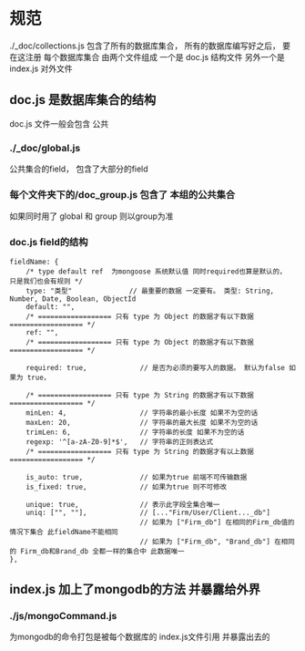 # 规范
./_doc/collections.js 包含了所有的数据库集合， 所有的数据库编写好之后， 要在这注册
每个数据库集合 由两个文件组成 
	一个是 doc.js 结构文件
	另外一个是 index.js 对外文件

## doc.js 是数据库集合的结构
doc.js 文件一般会包含 公共
### ./_doc/global.js
公共集合的field， 包含了大部分的field
### 每个文件夹下的/doc_group.js 包含了 本组的公共集合
如果同时用了 global 和 group 则以group为准
### doc.js field的结构
	fieldName: {
		/* type default ref  为mongoose 系统默认值 同时required也算是默认的， 只是我们也会有规则 */
		type: "类型" 			 	// 最重要的数据 一定要有。 类型: String, Number, Date, Boolean, ObjectId
		default: "",
		/* ================== 只有 type 为 Object 的数据才有以下数据 ================== */
		ref: "",
		/* ================== 只有 type 为 Object 的数据才有以下数据 ================== */

		required: true,				// 是否为必须的要写入的数据。 默认为false 如果为 true， 

		/* ================== 只有 type 为 String 的数据才有以下数据 ================== */
		minLen: 4,					// 字符串的最小长度 如果不为空的话
		maxLen: 20,					// 字符串的最大长度 如果不为空的话
		trimLen: 6, 				// 字符串的长度 如果不为空的话
		regexp: '^[a-zA-Z0-9]*$',	// 字符串的正则表达式
		/* ================== 只有 type 为 String 的数据才有以上数据 ================== */

		is_auto: true, 				// 如果为true 前端不可传输数据
		is_fixed: true,				// 如果为true 则不可修改

		unique: true,				// 表示此字段全集合唯一
		uniq: ["", ""],				// [..."Firm/User/Client..._db"]
									// 如果为 ["Firm_db"] 在相同的Firm_db值的情况下集合 此fieldName不能相同 
									// 如果为 ["Firm_db", "Brand_db"] 在相同的 Firm_db和Brand_db 全都一样的集合中 此数据唯一
	},

## index.js 加上了mongodb的方法 并暴露给外界
### ./js/mongoCommand.js
为mongodb的命令打包是被每个数据库的 index.js文件引用 并暴露出去的